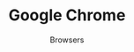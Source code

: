 ---
slug: google-chrome
title: Google Chrome
subtitle: Browsers
aliases:
    - /ethical-alternatives-to-chrome-safari-and-internet-explorer-edge/
    - /ethical-alternatives-to-chrome/
---